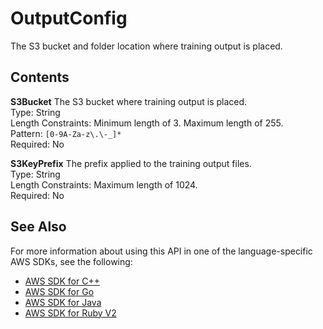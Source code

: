 # OutputConfig<a name="API_OutputConfig"></a>

The S3 bucket and folder location where training output is placed\.

## Contents<a name="API_OutputConfig_Contents"></a>

 **S3Bucket**   <a name="rekognition-Type-OutputConfig-S3Bucket"></a>
The S3 bucket where training output is placed\.  
Type: String  
Length Constraints: Minimum length of 3\. Maximum length of 255\.  
Pattern: `[0-9A-Za-z\.\-_]*`   
Required: No

 **S3KeyPrefix**   <a name="rekognition-Type-OutputConfig-S3KeyPrefix"></a>
The prefix applied to the training output files\.   
Type: String  
Length Constraints: Maximum length of 1024\.  
Required: No

## See Also<a name="API_OutputConfig_SeeAlso"></a>

For more information about using this API in one of the language\-specific AWS SDKs, see the following:
+  [AWS SDK for C\+\+](https://docs.aws.amazon.com/goto/SdkForCpp/rekognition-2016-06-27/OutputConfig) 
+  [AWS SDK for Go](https://docs.aws.amazon.com/goto/SdkForGoV1/rekognition-2016-06-27/OutputConfig) 
+  [AWS SDK for Java](https://docs.aws.amazon.com/goto/SdkForJava/rekognition-2016-06-27/OutputConfig) 
+  [AWS SDK for Ruby V2](https://docs.aws.amazon.com/goto/SdkForRubyV2/rekognition-2016-06-27/OutputConfig) 
